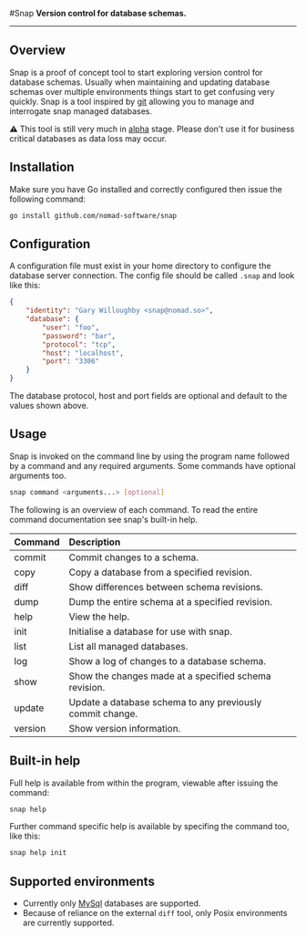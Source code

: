 #Snap
**Version control for database schemas.**

---

## Overview

Snap is a proof of concept tool to start exploring version control for database 
schemas. Usually when maintaining and updating database schemas over multiple 
environments things start to get confusing very quickly. Snap is a tool 
inspired by [git](http://git-scm.com/) allowing you to manage and interrogate 
snap managed databases.

:warning: This tool is still very much in 
[alpha](http://en.wikipedia.org/wiki/Software_release_life_cycle#Alpha) stage. 
Please don't use it for business critical databases as data loss may occur.

## Installation

Make sure you have Go installed and correctly configured then issue the 
following command:
```bash
go install github.com/nomad-software/snap
```
## Configuration

A configuration file must exist in your home directory to configure the 
database server connection. The config file should be called `.snap` and look 
like this:
```json
{
    "identity": "Gary Willoughby <snap@nomad.so>",
    "database": {
        "user": "foo",
        "password": "bar",
        "protocol": "tcp",
        "host": "localhost",
        "port": "3306"
    }
}
```
The database protocol, host and port fields are optional and default to the 
values shown above.

## Usage

Snap is invoked on the command line by using the program name followed by a 
command and any required arguments. Some commands have optional arguments too.
```bash
snap command <arguments...> [optional]
```
The following is an overview of each command. To read the entire command 
documentation see snap's built-in help.

| Command | Description |
| :------ | :---------- |
| commit  | Commit changes to a schema. |
| copy    | Copy a database from a specified revision. |
| diff    | Show differences between schema revisions. |
| dump    | Dump the entire schema at a specified revision. |
| help    | View the help. |
| init    | Initialise a database for use with snap. |
| list    | List all managed databases. |
| log     | Show a log of changes to a database schema. |
| show    | Show the changes made at a specified schema revision. |
| update  | Update a database schema to any previously commit change. |
| version | Show version information. |

## Built-in help

Full help is available from within the program, viewable after issuing the 
command:
```bash
snap help
```
Further command specific help is available by specifing 
the command too, like this:
```bash
snap help init
```
## Supported environments

 * Currently only [MySql](http://www.mysql.com/) databases are supported.
 * Because of reliance on the external `diff` tool, only Posix environments are 
   currently supported.
